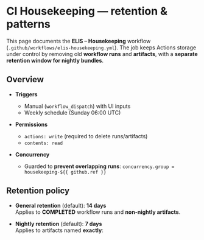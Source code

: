# CI Housekeeping — retention & patterns

This page documents the **ELIS – Housekeeping** workflow (`.github/workflows/elis-housekeeping.yml`).
The job keeps Actions storage under control by removing old **workflow runs**
and **artifacts**, with a **separate retention window for nightly bundles**.

## Overview

- **Triggers**
  - Manual (`workflow_dispatch`) with UI inputs
  - Weekly schedule (Sunday 06:00 UTC)

- **Permissions**
  - `actions: write` (required to delete runs/artifacts)
  - `contents: read`

- **Concurrency**
  - Guarded to **prevent overlapping runs**:
    `concurrency.group = housekeeping-${{ github.ref }}`

## Retention policy

- **General retention** (default): **14 days**  
  Applies to **COMPLETED** workflow runs and **non-nightly artifacts**.

- **Nightly retention** (default): **7 days**  
  Applies to artifacts named **exactly**:
